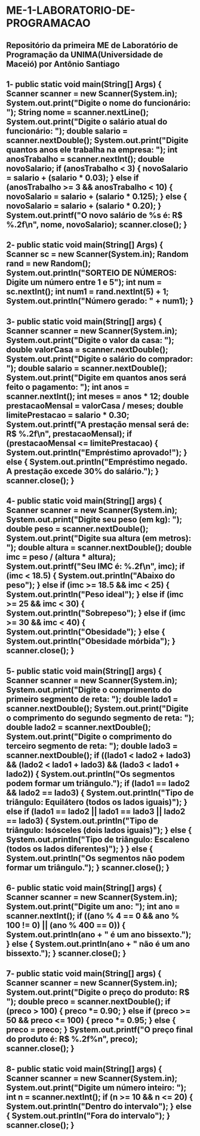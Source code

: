 # ME-1-LABORATORIO-DE-PROGRAMACAO
Repositório da primeira ME de Laboratório de Programação da UNIMA(Universidade de Maceió) por Antônio Santiago
-------------------------------------------------------------------------------------------------------------------------
1-
public static void main(String[] Args) {  
	        Scanner scanner = new Scanner(System.in);
	        System.out.print("Digite o nome do funcionário: ");
	        String nome = scanner.nextLine();
	        System.out.print("Digite o salário atual do funcionário: ");
	        double salario = scanner.nextDouble();
	        System.out.print("Digite quantos anos ele trabalha na empresa: ");
	        int anosTrabalho = scanner.nextInt();
	        double novoSalario;
	        if (anosTrabalho < 3) {
	            novoSalario = salario + (salario * 0.03); 
	        } else if (anosTrabalho >= 3 && anosTrabalho < 10) {
	            novoSalario = salario + (salario * 0.125); 
	        } else {
	            novoSalario = salario + (salario * 0.20);
	        }
	        System.out.printf("O novo salário de %s é: R$ %.2f\n", nome, novoSalario);
	        scanner.close();
	}	 
-------------------------------------------------------------------------------------------------------------------------
2-
public static void main(String[] Args) {
    Scanner sc = new Scanner(System.in);
		Random rand = new Random();
		System.out.println("SORTEIO DE NÚMEROS: Digite um número entre 1 e 5");
	  int num = sc.nextInt();
	  int num1 = rand.nextInt(5) + 1;
	  System.out.println("Número gerado: " + num1);
	}
-------------------------------------------------------------------------------------------------------------------------
3-
public static void main(String[] args) {
        Scanner scanner = new Scanner(System.in);
        System.out.print("Digite o valor da casa: ");
        double valorCasa = scanner.nextDouble();
        System.out.print("Digite o salário do comprador: ");
        double salario = scanner.nextDouble();
        System.out.print("Digite em quantos anos será feito o pagamento: ");
        int anos = scanner.nextInt();
        int meses = anos * 12;
        double prestacaoMensal = valorCasa / meses;
        double limitePrestacao = salario * 0.30;
        System.out.printf("A prestação mensal será de: R$ %.2f\n", prestacaoMensal);
        if (prestacaoMensal <= limitePrestacao) {
            System.out.println("Empréstimo aprovado!");
        } else {
            System.out.println("Empréstimo negado. A prestação excede 30% do salário.");
        }
        scanner.close();
    }
------------------------------------------------------------------------------------------------------------------------------
4-
	public static void main(String[] args) {
        Scanner scanner = new Scanner(System.in);
        System.out.print("Digite seu peso (em kg): ");
        double peso = scanner.nextDouble();
        System.out.print("Digite sua altura (em metros): ");
        double altura = scanner.nextDouble();
        double imc = peso / (altura * altura);
        System.out.printf("Seu IMC é: %.2f\n", imc);
        if (imc < 18.5) {
            System.out.println("Abaixo do peso");
        } else if (imc >= 18.5 && imc < 25) {
            System.out.println("Peso ideal");
        } else if (imc >= 25 && imc < 30) {
            System.out.println("Sobrepeso");
        } else if (imc >= 30 && imc < 40) {
            System.out.println("Obesidade");
        } else {
            System.out.println("Obesidade mórbida");
        }
        scanner.close();
    }
------------------------------------------------------------------------------------------------------------------------------
5-
public static void main(String[] args) {
        Scanner scanner = new Scanner(System.in);
        System.out.print("Digite o comprimento do primeiro segmento de reta: ");
        double lado1 = scanner.nextDouble();
        System.out.print("Digite o comprimento do segundo segmento de reta: ");
        double lado2 = scanner.nextDouble();
        System.out.print("Digite o comprimento do terceiro segmento de reta: ");
        double lado3 = scanner.nextDouble();
        if ((lado1 < lado2 + lado3) && (lado2 < lado1 + lado3) && (lado3 < lado1 + lado2)) {
            System.out.println("Os segmentos podem formar um triângulo.");
            if (lado1 == lado2 && lado2 == lado3) {
                System.out.println("Tipo de triângulo: Equilátero (todos os lados iguais)");
            } else if (lado1 == lado2 || lado1 == lado3 || lado2 == lado3) {
                System.out.println("Tipo de triângulo: Isósceles (dois lados iguais)");
            } else {
                System.out.println("Tipo de triângulo: Escaleno (todos os lados diferentes)");
            }
        } else {
            System.out.println("Os segmentos não podem formar um triângulo.");
        }
        scanner.close();
    }
------------------------------------------------------------------------------------------------------------------------------
6-
public static void main(String[] args) {
        Scanner scanner = new Scanner(System.in);
        System.out.print("Digite um ano: ");
        int ano = scanner.nextInt();
        if ((ano % 4 == 0 && ano % 100 != 0) || (ano % 400 == 0)) {
            System.out.println(ano + " é um ano bissexto.");
        } else {
            System.out.println(ano + " não é um ano bissexto.");
        }
        scanner.close();
    }
------------------------------------------------------------------------------------------------------------------------------
7-
	public static void main(String[] args) {
        Scanner scanner = new Scanner(System.in);
        System.out.print("Digite o preço do produto: R$ ");
        double preco = scanner.nextDouble();
        if (preco > 100) {
            preco *= 0.90;
        } else if (preco >= 50 && preco <= 100) {
            preco *= 0.95;
        } else {
            preco = preco; 
        }
        System.out.printf("O preço final do produto é: R$ %.2f%n", preco);
        scanner.close();
    }
------------------------------------------------------------------------------------------------------------------------------
8-
public static void main(String[] args) {
        Scanner scanner = new Scanner(System.in);
        System.out.print("Digite um número inteiro: ");
        int n = scanner.nextInt();
        if (n >= 10 && n <= 20) {
            System.out.println("Dentro do intervalo");
        } else {
            System.out.println("Fora do intervalo");
        }
        scanner.close();
    }
------------------------------------------------------------------------------------------------------------------------------

